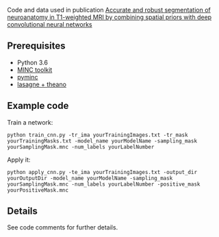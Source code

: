 Code and data used in publication [Accurate and robust segmentation of neuroanatomy in T1-weighted MRI by combining spatial priors with deep convolutional neural networks](https://doi.org/10.1002/hbm.24803)

## Prerequisites

* Python 3.6
* [MINC toolkit](https://bic-mni.github.io/)
* [pyminc](https://github.com/Mouse-Imaging-Centre/pyminc)
* [lasagne + theano](https://lasagne.readthedocs.io/en/latest/)

## Example code

Train a network:

```
python train_cnn.py -tr_ima yourTrainingImages.txt -tr_mask yourTrainingMasks.txt -model_name yourModelName -sampling_mask yourSamplingMask.mnc -num_labels yourLabelNumber

```

Apply it:

```
python apply_cnn.py -te_ima yourTrainingImages.txt -output_dir yourOutputDir -model_name yourModelName -sampling_mask yourSamplingMask.mnc -num_labels yourLabelNumber -positive_mask yourPositiveMask.mnc

```

## Details

See code comments for further details.